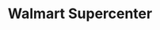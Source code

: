 ---
title: "Walmart Supercenter"
url: /fort-worth/walmart-supercenter-jacksboro-highway/
shop: supermarket
---